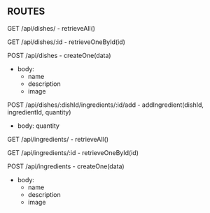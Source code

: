 
## ROUTES

GET /api/dishes/ - retrieveAll()

GET /api/dishes/:id  - retrieveOneById(id)

POST /api/dishes  - createOne(data)
- body:
  - name
  - description
  - image

POST /api/dishes/:dishId/ingredients/:id/add - addIngredient(dishId, ingredientId, quantity)
- body: quantity



GET /api/ingredients/  - retrieveAll()

GET /api/ingredients/:id - retrieveOneById(id)

POST /api/ingredients - createOne(data)
- body:
  - name
  - description
  - image

